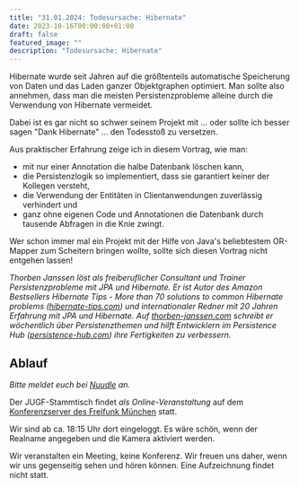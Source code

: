 ```yaml
---
title: "31.01.2024: Todesursache: Hibernate"
date: 2023-10-16T00:00:00+01:00
draft: false
featured_image: ""
description: "Todesursache: Hibernate"
---
```


Hibernate wurde seit Jahren auf die größtenteils automatische Speicherung von Daten und das Laden ganzer Objektgraphen optimiert. Man sollte also annehmen, dass man die meisten Persistenzprobleme alleine durch die Verwendung von Hibernate vermeidet.

Dabei ist es gar nicht so schwer seinem Projekt mit ... oder sollte ich besser sagen "Dank Hibernate" ... den Todesstoß zu versetzen.

Aus praktischer Erfahrung zeige ich in diesem Vortrag, wie man:
* mit nur einer Annotation die halbe Datenbank löschen kann,
* die Persistenzlogik so implementiert, dass sie garantiert keiner der Kollegen versteht,
* die Verwendung der Entitäten in Clientanwendungen zuverlässig verhindert und
* ganz ohne eigenen Code und Annotationen die Datenbank durch tausende Abfragen in die Knie zwingt.

Wer schon immer mal ein Projekt mit der Hilfe von Java's beliebtestem OR-Mapper zum Scheitern bringen wollte, sollte sich diesen Vortrag nicht entgehen lassen!

_Thorben Janssen löst als freiberuflicher Consultant und Trainer Persistenzprobleme mit JPA und Hibernate. Er ist Autor des Amazon Bestsellers Hibernate Tips - More than 70 solutions to common Hibernate problems ([hibernate-tips.com](http://hibernate-tips.com)) und internationaler Redner mit 20 Jahren Erfahrung mit JPA und Hibernate.
Auf [thorben-janssen.com](https://thorben-janssen.com) schreibt er wöchentlich über Persistenzthemen und hilft Entwicklern im Persistence Hub ([persistence-hub.com](http://persistence-hub.com)) ihre Fertigkeiten zu verbessern._

## Ablauf 

_Bitte meldet euch bei [Nuudle](https://nuudel.digitalcourage.de/bYlwhPuHyfCSPz9X) an._

Der JUGF-Stammtisch findet _als Online-Veranstaltung_ auf dem [Konferenzserver des Freifunk München](https://meet.ffmuc.net/jugfmeeting) statt.

Wir sind ab ca. 18:15 Uhr dort eingeloggt. Es wäre schön, wenn der Realname angegeben und die Kamera aktiviert werden.

Wir veranstalten ein Meeting, keine Konferenz. Wir freuen uns daher, wenn wir uns gegenseitig sehen und hören können.
Eine Aufzeichnung findet nicht statt.